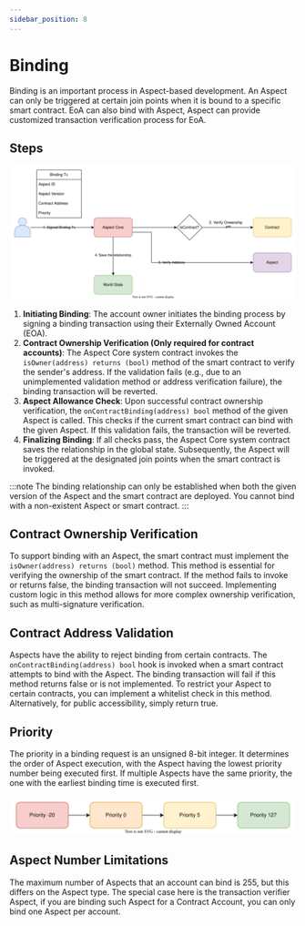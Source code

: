 ```yaml
---
sidebar_position: 8
---
```


# Binding

Binding is an important process in Aspect-based development. An Aspect can only be triggered at certain join points when it is bound to a specific smart contract. EoA can also bind with Aspect, Aspect can provide customized transaction verification process for EoA.

## Steps

![Binding](./binding.svg)

1. **Initiating Binding**: The account owner initiates the binding process by signing a binding transaction using their Externally Owned Account (EOA).
2. **Contract Ownership Verification (Only required for contract accounts)**: The Aspect Core system contract invokes the `isOwner(address) returns (bool)` method of the smart contract to verify the sender's address. If the validation fails (e.g., due to an unimplemented validation method or address verification failure), the binding transaction will be reverted.
3. **Aspect Allowance Check**: Upon successful contract ownership verification, the `onContractBinding(address) bool` method of the given Aspect is called. This checks if the current smart contract can bind with the given Aspect. If this validation fails, the transaction will be reverted.
4. **Finalizing Binding**: If all checks pass, the Aspect Core system contract saves the relationship in the global state. Subsequently, the Aspect will be triggered at the designated join points when the smart contract is invoked.

:::note
The binding relationship can only be established when both the given version of the Aspect and the smart contract are deployed. You cannot bind with a non-existent Aspect or smart contract.
:::

## Contract Ownership Verification

To support binding with an Aspect, the smart contract must implement the `isOwner(address) returns (bool)` method. This method is essential for verifying the ownership of the smart contract. If the method fails to invoke or returns false, the binding transaction will not succeed. Implementing custom logic in this method allows for more complex ownership verification, such as multi-signature verification.

## Contract Address Validation

Aspects have the ability to reject binding from certain contracts. The `onContractBinding(address) bool` hook is invoked when a smart contract attempts to bind with the Aspect. The binding transaction will fail if this method returns false or is not implemented. To restrict your Aspect to certain contracts, you can implement a whitelist check in this method. Alternatively, for public accessibility, simply return true.

## Priority

The priority in a binding request is an unsigned 8-bit integer. It determines the order of Aspect execution, with the Aspect having the lowest priority number being executed first. If multiple Aspects have the same priority, the one with the earliest binding time is executed first.

![Aspect Execution Order Diagram](../binding/aspect-execution-order.svg)

## Aspect Number Limitations

The maximum number of Aspects that an account can bind is 255, but this differs on the Aspect type. The special case here is the transaction verifier Aspect, if you are binding such Aspect for a Contract Account, you can only bind one Aspect per account.
